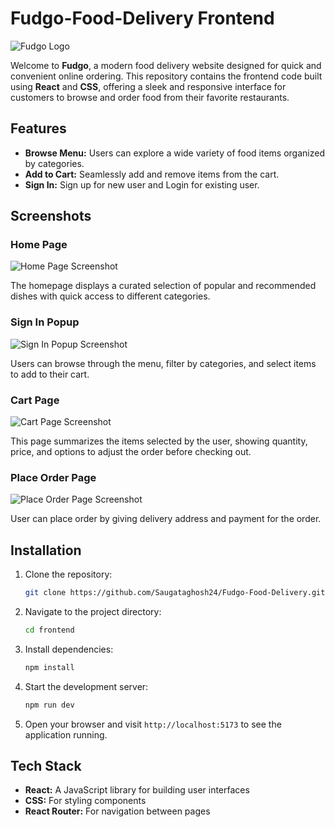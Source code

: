 # Fudgo-Food-Delivery Frontend

![Fudgo Logo](https://github.com/user-attachments/assets/fc782813-5dad-4589-a8a1-7caf6fcae8a7)

Welcome to **Fudgo**, a modern food delivery website designed for quick and convenient online ordering. This repository contains the frontend code built using **React** and **CSS**, offering a sleek and responsive interface for customers to browse and order food from their favorite restaurants.

## Features

- **Browse Menu:** Users can explore a wide variety of food items organized by categories.
- **Add to Cart:** Seamlessly add and remove items from the cart.
- **Sign In:** Sign up for new user and Login for existing user.

## Screenshots

### Home Page
![Home Page Screenshot](https://github.com/user-attachments/assets/66ad7d05-6e16-46ff-aa6d-746af5710aa8)

The homepage displays a curated selection of popular and recommended dishes with quick access to different categories.

### Sign In Popup
![Sign In Popup Screenshot](https://github.com/user-attachments/assets/8701726f-7b4a-44e4-9ce4-bad2f97b6022)

Users can browse through the menu, filter by categories, and select items to add to their cart.

### Cart Page
![Cart Page Screenshot](https://github.com/user-attachments/assets/4a50b5fc-2e70-4b3e-a4b7-02cd28688b75)

This page summarizes the items selected by the user, showing quantity, price, and options to adjust the order before checking out.

### Place Order Page
![Place Order Page Screenshot](https://github.com/user-attachments/assets/8141f074-e420-4d80-b4ee-108f22dbbb5e)

User can place order by giving delivery address and payment for the order.

## Installation

1. Clone the repository:

   ```bash
   git clone https://github.com/Saugataghosh24/Fudgo-Food-Delivery.git
   ```

2. Navigate to the project directory:

   ```bash
   cd frontend
   ```

3. Install dependencies:

   ```bash
   npm install
   ```

4. Start the development server:

   ```bash
   npm run dev
   ```

5. Open your browser and visit `http://localhost:5173` to see the application running.


## Tech Stack

- **React:** A JavaScript library for building user interfaces
- **CSS:** For styling components
- **React Router:** For navigation between pages

